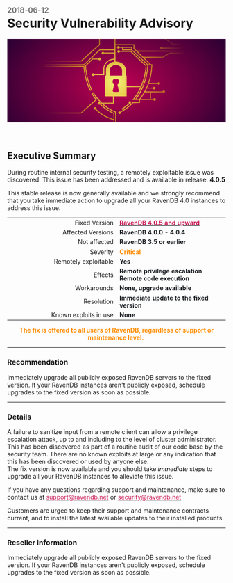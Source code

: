 <h1><span style="color: #777; font-size: 60%;">2018-06-12</span><br>Security Vulnerability Advisory&nbsp;</h1>

![Security Vulnerability Advisory for RavenDB 4.0](images/security-vulnerability-advisory-for-ravendb-2018-06-12.jpg)

<br/>

## Executive Summary

<p>During routine internal security testing, a remotely exploitable issue was discovered. This issue has been addressed and is available in release: <strong>4.0.5</strong></p>
<p>This stable release is now generally available and we strongly recommend that you take immediate action to upgrade all your RavenDB 4.0 instances to address this issue.</p>

<style>

#article-body strong {
    font-family: "Lato","Helvetica Neue",Helvetica,Arial,sans-serif;
}

 #article-body hr {
        border-color: #6e7072;
    }

.table>thead>tr>th, .table>tbody>tr>th, .table>tfoot>tr>th, .table>thead>tr>td, .table>tbody>tr>td, .table>tfoot>tr>td {
        border-color: #d4cdcd;
    }

</style>

<table border="0" cellpadding="0" class="table" cellspacing="10px" width="100%">
	<tbody>
		<tr>
			<td width="50%">
			<div align="right">Fixed Version</div>
			</td>
			<td width="50%">
			<div><a href="javascript:void(0)"><span style="color: #ca1c59"><strong>RavenDB 4.0.5&nbsp;and upward</strong></span></a></div>
			</td>
		</tr>
		<tr>
			<td>
			<div align="right">Affected Versions</div>
			</td>
			<td>
			<div><span style="color:#1a1d21;"><strong>RavenDB 4.0.0 - 4.0.4</strong></span></div>
			</td>
		</tr>
		<tr>
			<td>
			<div align="right">Not affected</div>
			</td>
			<td>
			<div><span style="color:#1a1d21;"><strong>RavenDB 3.5 or earlier</strong></span></div>
			</td>
		</tr>
		<tr>
			<td>
			<div align="right">Severity</div>
			</td>
			<td>
			<div><span style="color:#FF8C00;"><strong>Critical&nbsp;</strong></span></div>
			</td>
		</tr>
		<tr>
			<td>
			<div align="right">Remotely exploitable</div>
			</td>
			<td>
			<div><span style="color:#1a1d21;"><strong>Yes</strong></span></div>
			</td>
		</tr>
		<tr>
			<td>
			<div align="right">Effects</div>
			</td>
			<td>
			<div><span style="color:#1a1d21;"><strong>Remote privilege escalation</strong></span></div>
			<div><span style="color:#1a1d21;"><strong>Remote code execution</strong></span></div>
			</td>
		</tr>
		<tr>
			<td>
			<div align="right">Workarounds</div>
			</td>
			<td>
			<div><span style="color:#1a1d21;"><strong>None, upgrade available</strong></span></div>
			</td>
		</tr>
		<tr>
			<td>
			<div align="right">Resolution</div>
			</td>
			<td>
			<div><span style="color:#1a1d21;"><strong>Immediate update to the fixed version</strong></span></div>
			</td>
		</tr>
		<tr>
			<td>
			<div align="right">Known exploits in use</div>
			</td>
			<td>
			<div><span style="color:#1a1d21;"><strong>None</strong></span></div>
			</td>
		</tr>
	</tbody>
</table>

<div style="text-align: center;"><span style="color:#FF8C00;"><strong>The fix is offered to all users of RavenDB, regardless of support or maintenance level.&nbsp;</strong></span></div>

<hr/>

<h3>Recommendation</h3>
<p>Immediately upgrade all publicly exposed RavenDB servers to the fixed version. If your RavenDB instances aren't publicly exposed, schedule upgrades to the fixed version as soon as possible. </p>

<hr/>

<h3>Details</h3>

<p>A failure to sanitize input from a remote client can allow a privilege escalation attack, up to and including to the level of cluster administrator. This has been discovered as part of a routine audit&nbsp;of our code base by the security team. There are no known exploits at large or any indication that this has been discovered or&nbsp;used by anyone else.<br>
The fix version is now available and you should take <span style="color:#000;"><em>immediate</em></span> steps to upgrade all your RavenDB instances to alleviate this issue.&nbsp;</p>

<p>If you have any questions regarding support and maintenance, make sure to contact us at <a href="mailto:support@ravendb.net"><span style="color:#ca1c59;">support@ravendb.net</span></a> or <a href="mailto:security@ravendb.net"><span style="color:#ca1c59;">security@ravendb.net</span></a></p>
<p>Customers are urged to keep their support and maintenance contracts current, and to install the latest available updates to their installed products.</p>

<hr/>
<h3>Reseller information</h3>
<p>Immediately upgrade all publicly exposed RavenDB servers to the fixed version. If your RavenDB instances aren't publicly exposed, schedule upgrades to the fixed version as soon as possible. </p>
